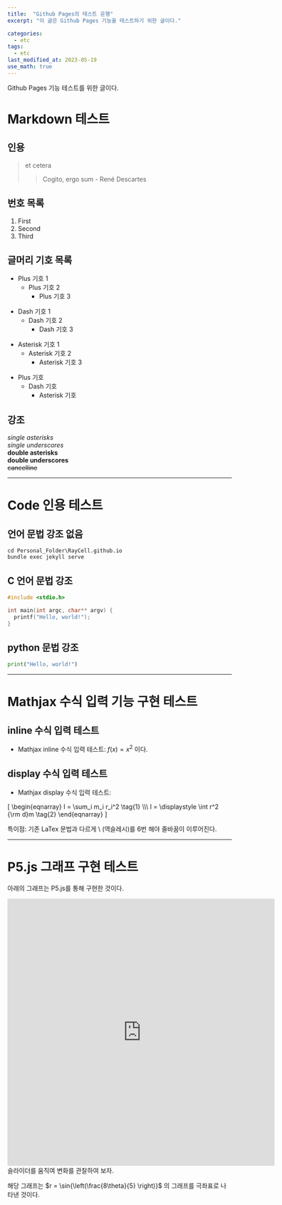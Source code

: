 ```yaml
---
title:  "Github Pages의 테스트 운행"
excerpt: "이 글은 Github Pages 기능을 테스트하기 위한 글이다."

categories:
  - etc
tags:
  - etc
last_modified_at: 2023-05-19
use_math: true
---
```


Github Pages 기능 테스트를 위한 글이다.

# Markdown 테스트

## 인용
> et cetera
>> Cogito, ergo sum - René Descartes

## 번호 목록
1. First
2. Second
3. Third

## 글머리 기호 목록
+ Plus 기호 1
  + Plus 기호 2
    + Plus 기호 3

- Dash 기호 1
  - Dash 기호 2
    - Dash 기호 3

* Asterisk 기호 1
  * Asterisk 기호 2
    * Asterisk 기호 3

+ Plus 기호
  - Dash 기호
    * Asterisk 기호

## 강조
*single asterisks*<br>
_single underscores_<br>
**double asterisks**<br>
__double underscores__<br>
~~cancelline~~<br>

---

# Code 인용 테스트

## 언어 문법 강조 없음

~~~
cd Personal_Folder\RayCell.github.io
bundle exec jekyll serve
~~~

## C 언어 문법 강조

~~~c
#include <stdio.h>

int main(int argc, char** argv) {
  printf("Hello, world!");
}
~~~

## python 문법 강조

~~~python
print("Hello, world!")
~~~

---

# Mathjax 수식 입력 기능 구현 테스트

## inline 수식 입력 테스트
- Mathjax inline 수식 입력 테스트: $f(x) = x^2$ 이다.<br>

## display 수식 입력 테스트
- Mathjax display 수식 입력 테스트:<br>

\[
\begin{eqnarray}
I = \sum_i m_i r_i^2 \tag{1} \\\\\\
I = \displaystyle \int r^2 {\rm d}m \tag{2}
\end{eqnarray}
\]

특이점: 기존 LaTex 문법과 다르게 \ (역슬레시)를 6번 해야 줄바꿈이 이루어진다.

---

# P5.js 그래프 구현 테스트
아래의 그래프는 P5.js를 통해 구현한 것이다.

<iframe src="https://raycell.github.io/p5/2023-05-19-mathmatical_graph/" width = "600" height = "600" frameborder="0"></iframe>
슬라이더를 움직여 변화를 관찰하여 보자.

해당 그래프는 $r = \sin{\left(\frac{8\theta}{5} \right)}$ 의 그래프를 극좌표로 나타낸 것이다.